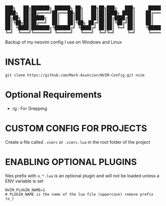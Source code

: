 <pre>
███╗   ██╗███████╗ ██████╗ ██╗   ██╗██╗███╗   ███╗     ██████╗ ██████╗ ███╗   ██╗███████╗██╗ ██████╗ 
████╗  ██║██╔════╝██╔═══██╗██║   ██║██║████╗ ████║    ██╔════╝██╔═══██╗████╗  ██║██╔════╝██║██╔════╝ 
██╔██╗ ██║█████╗  ██║   ██║██║   ██║██║██╔████╔██║    ██║     ██║   ██║██╔██╗ ██║█████╗  ██║██║  ███╗
██║╚██╗██║██╔══╝  ██║   ██║╚██╗ ██╔╝██║██║╚██╔╝██║    ██║     ██║   ██║██║╚██╗██║██╔══╝  ██║██║   ██║
██║ ╚████║███████╗╚██████╔╝ ╚████╔╝ ██║██║ ╚═╝ ██║    ╚██████╗╚██████╔╝██║ ╚████║██║     ██║╚██████╔╝
╚═╝  ╚═══╝╚══════╝ ╚═════╝   ╚═══╝  ╚═╝╚═╝     ╚═╝     ╚═════╝ ╚═════╝ ╚═╝  ╚═══╝╚═╝     ╚═╝ ╚═════╝ 
</pre>

Backup of my neovim config I use on Windows and Linux

# INSTALL
```
git clone https://github.com/Mark-Asuncion/NVIM-Config.git nvim
```

# Optional Requirements
- rg : For Grepping
# CUSTOM CONFIG FOR PROJECTS
Create a file called ```.vimrc``` or ```.vimrc.lua``` in the root folder of the project
# ENABLING OPTIONAL PLUGINS
files prefix with ```o_*.lua``` is an optional plugin and will not be loaded unless a ENV variable is set
```
NVIM_PLUGIN_NAME=1
# PLUGIN_NAME is the name of the lua file (uppercase) remove prefix (o_)
```
